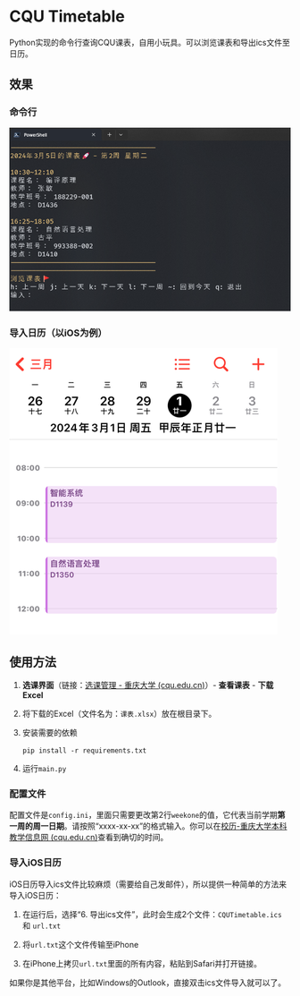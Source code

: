 # CQU Timetable

Python实现的命令行查询CQU课表，自用小玩具。可以浏览课表和导出ics文件至日历。

## 效果

### 命令行

<img src="./assets/example.png" alt="img1" style="zoom: 67%;" />

### 导入日历（以iOS为例）

<img src="./assets/example2.jpg" alt="img2" style="zoom:50%;" />

## 使用方法

1. **选课界面**（链接：[选课管理 - 重庆大学 (cqu.edu.cn)](https://my.cqu.edu.cn/enroll/CourseStuSelectionList)）- **查看课表** - **下载Excel**

2. 将下载的Excel（文件名为：`课表.xlsx`）放在根目录下。

3. 安装需要的依赖

   ```
   pip install -r requirements.txt
   ```

4. 运行`main.py`

### 配置文件

配置文件是`config.ini`，里面只需要更改第2行`weekone`的值，它代表当前学期**第一周的周一日期**。请按照“xxxx-xx-xx”的格式输入。你可以在[校历-重庆大学本科教学信息网 (cqu.edu.cn)](http://jwc.cqu.edu.cn/xl.htm)查看到确切的时间。

### 导入iOS日历

iOS日历导入ics文件比较麻烦（需要给自己发邮件），所以提供一种简单的方法来导入iOS日历：

1. 在运行后，选择“6. 导出ics文件”，此时会生成2个文件：`CQUTimetable.ics` 和 `url.txt`

2. 将`url.txt`这个文件传输至iPhone

3. 在iPhone上拷贝`url.txt`里面的所有内容，粘贴到Safari并打开链接。

如果你是其他平台，比如Windows的Outlook，直接双击ics文件导入就可以了。

